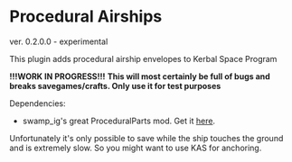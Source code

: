 Procedural Airships
===================

ver. 0.2.0.0 - experimental

This plugin adds procedural airship envelopes to Kerbal Space Program

**!!!WORK IN PROGRESS!!!**
**This will most certainly be full of bugs and breaks savegames/crafts. Only use it for test purposes**

Dependencies:
* swamp_ig's great ProceduralParts mod. Get it [here](http://forum.kerbalspaceprogram.com/threads/70676-0-24-2WIP-Procedural-Parts-Parts-the-way-you-want-em-0-9-18-Aug-6 "ProceduralParts mod").

Unfortunately it's only possible to save while the ship touches the ground and is extremely slow. So you might want to use KAS for anchoring.